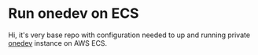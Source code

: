 # Run onedev on ECS

Hi, it's very base repo with configuration needed to
up and running private [onedev](https://onedev.io/) instance on AWS ECS.


